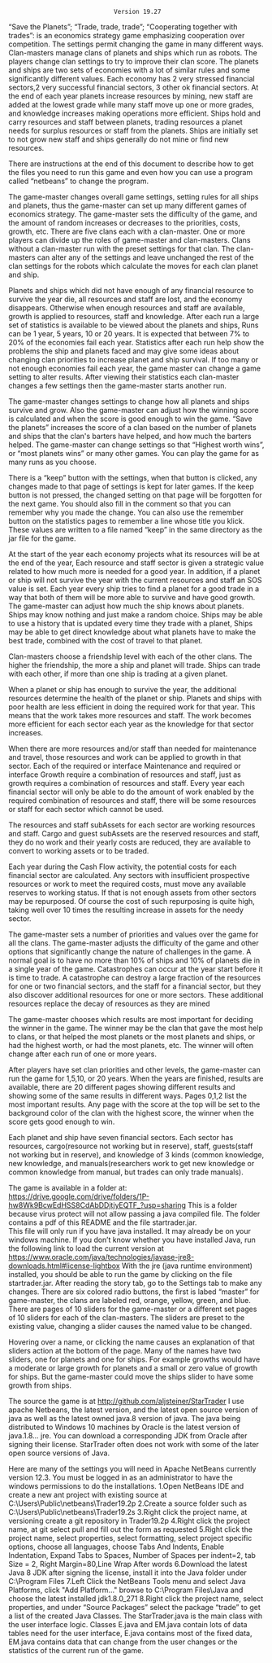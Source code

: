                                  Version 19.27

“Save the Planets”; “Trade, trade, trade”;  “Cooperating together with trades”: is an economics strategy game emphasizing cooperation over competition.  The settings permit changing the game in many different ways.  Clan-masters manage clans of planets and ships which run as robots.  The players change clan settings to try to improve their clan score.  The planets and ships are two sets of economies with a lot of similar rules and some significantly different values. Each economy has 2 very stressed financial sectors,2 very successful financial sectors, 3 other ok financial sectors.   At the end of each year planets increase resources by mining, new staff are added at the lowest grade while many staff move up one or more grades, and knowledge increases making operations more efficient. Ships hold and carry resources and staff between planets, trading resources a planet needs for surplus resources or staff from the planets.  Ships are initially set to not grow new staff and ships generally do not mine or find new resources. 

There are instructions at the end of this document to describe how to get the files you need to run this game and even how you can use a program called “netbeans” to change the program.

The game-master changes overall game settings, setting  rules for all ships and planets, thus the game-master can set up many different games of economics strategy.   The game-master sets the difficulty of the game, and the amount of random increases or decreases to the priorities,  costs, growth, etc. There are five clans each with a clan-master.  One or more players can divide up the roles of game-master and clan-masters.  Clans without a clan-master run with the preset settings for that clan.  The clan-masters can alter any of the settings and leave unchanged the rest of the clan settings for the robots which calculate the moves for each clan planet and ship.  

Planets and ships which did not have enough of any financial resource to survive the year die, all resources and staff are lost, and the economy disappears.  Otherwise when enough resources and staff are available, growth is applied to resources, staff and knowledge.  After each run a large set of statistics is available to be viewed about the planets and ships,  Runs can be 1 year, 5 years, 10 or 20 years.  It is expected that between 7% to 20% of the economies fail each year.  Statistics after each run help show the problems the ship and planets faced and may give some ideas about changing clan priorities to increase planet and ship survival. If too many or not enough economies fail each year, the game master can change a game setting to alter results. After viewing their statistics each clan-master changes a few settings then the game-master starts another run.  

The game-master changes settings to change how all planets and ships survive and grow.  Also the game-master can adjust how the winning score is calculated and when the score is good enough to win the game.  “Save the planets”  increases the score of a clan based on the number of planets and ships that the clan's barters have helped, and how much the barters helped.  The game-master can change settings so that  “Highest worth wins”, or “most planets wins” or many other games.  You can play the game for as many runs as you choose. 

There is a “keep” button with the settings, when that button is clicked, any changes made to that page of settings is kept for later games.  If the keep button is not pressed, the changed setting on that page will be forgotten for the next game.  You should also fill in the comment so that you can remember why you made the change.  You can also use the remember button on the statistics pages to remember a line whose title you klick.  These values are written to a file named “keep” in the same directory as the jar file for the game.

At the start of the year each economy projects what its resources will be at the end of the year,  Each resource and staff sector is given a strategic value  related to how much more is needed for a good year.  In addition, if a planet or ship will not survive the year with the current resources and staff an SOS value is set.  Each year every ship tries to find a planet for a good trade in a way that both of them will be more able to survive and have good growth.  The game-master can adjust how much the ship knows about planets. Ships may know nothing and just make a random choice.  Ships may be able to use a history that is updated every time they trade with a planet,  Ships may be able to get direct knowledge about what planets have to make the best trade, combined with the cost of travel to that planet.

Clan-masters choose a friendship level with each of the other clans.  The higher the friendship, the more a ship and planet will trade.  Ships can trade with each other, if more than one ship is trading at a given planet.  

When a planet or ship has enough to survive the year,  the additional resources determine the health of the planet or ship.  Planets and ships with poor health are less efficient in doing the required work for that year.  This means that the work takes more resources and staff.  The work becomes more efficient for each sector each year as the knowledge for that sector increases.  

When there are more resources and/or staff than needed for maintenance and travel, those resources and work can be applied to growth in that sector.  Each of the required  or interface Maintenance and required or interface Growth require a combination of resources and staff, just as growth requires a combination of resources and staff.  Every year each financial sector will only be able to do the amount of work enabled by the required combination of resources and staff, there will be some resources or staff for each sector which cannot be used.

The resources and staff subAssets for each sector are working resources and staff.   Cargo and guest subAssets are the reserved resources and staff, they do no work and their yearly costs are reduced, they are available to convert to working assets or to be traded.

Each year during the Cash Flow activity, the potential costs for each financial sector are calculated.  Any sectors with insufficient prospective resources or work to meet the required costs, must move any available reserves to working status.  If that is not enough assets from other sectors may be repurposed.  Of course the cost of such repurposing is quite high, taking well over 10 times the resulting increase in assets for the needy sector.

The game-master sets a number of priorities and values over the game for all the clans.  The game-master adjusts the difficulty of the game and other options that significantly change the nature of challenges in the game.  A normal goal is to have no more than 10% of ships and 10% of planets die in a single year of the game.  Catastrophes can occur at the year start before it is time to trade.  A catastrophe can destroy a large fraction of the resources for one or two financial sectors, and the staff for a financial sector, but they also discover additional resources for one or more sectors.  These additional resources replace the decay of resources as they are mined

The game-master chooses which results are most important for deciding the winner in the game.  The winner may be the clan that gave the most help to clans, or that helped the most planets or the most planets and ships, or had the highest worth, or had the most planets, etc.  The winner will often change after each run of one or more years.  

After players have set clan priorities and other levels, the game-master can run the game for 1,5,10, or 20 years.  When the years are finished, results are available, there are 20 different pages showing different results and showing some of the same results in different ways.  Pages 0,1,2 list the most important results.  Any page with the score at the top will be set to the background color of the clan with the highest score, the winner when the score gets good enough to win.

Each planet and ship have seven financial sectors.  Each sector has resources, cargo(resource not working but in reserve), staff, guests(staff not working but in reserve), and knowledge of 3 kinds (common knowledge, new knowledge, and manuals(researchers work to get new knowledge or common knowledge from manual, but trades can only trade manuals).

The game is available in a folder at: https://drive.google.com/drive/folders/1P-hw8Wk9BcwEdHSS8CdAbDDjtjyEQTF_?usp=sharing
This is a folder because virus protect will not allow passing a java compiled file.
The folder contains a pdf of this README and the file startrader.jar.  
This file will only run if you have java installed.  It may already be on your windows machine.  If you don’t know whether you have installed Java, run the following link to load  the current version  at https://www.oracle.com/java/technologies/javase-jre8-downloads.html#license-lightbox
With the jre (java runtime environment) installed, you should be able to run the game by clicking on the file startrader.jar.  After reading the story tab, go to the Settings tab to make any changes.  There are six colored radio buttons, the first is labed “master” for game-master, the clans are labeled red, orange, yellow, green, and blue.  There are pages of 10 sliders for the game-master or a different set pages of 10 sliders for each of the clan-masters.  The sliders are preset to the existing value, changing a slider causes the named value to be changed.

Hovering over a name, or clicking the name causes an explanation of that sliders action at the bottom of the page.  Many of the names have two sliders, one for planets and one for ships.  For example growths would have a moderate or large growth for planets and a small or zero value of growth for ships.  But the game-master could move the ships slider to have some growth from ships.

The source the game is at http://github.com/aljsteiner/StarTrader 
I use apache Netbeans, the latest version, and the latest open source version of java as well as the latest owned java.8 version of java.  The java being distributed to Windows 10 machines by Oracle is the latest version of java.1.8... jre.  You can download a corresponding JDK from Oracle after signing their license.  StarTrader often does not work with some of the later open source versions of Java.

Here are many of the settings you will need  in Apache NetBeans currently version 12.3.  You must be logged in as an administrator to have the windows permissions to do the installations.
1.Open NetBeans IDE and create a new ant project with existing source at C:\Users\Public\netbeans\Trader19.2p
2.Create a source folder such as C:\Users\Public\netbeans\Trader19.2s
3.Right click the project name, at versioning create a git repository in Trader19.2p
4.Right click the project name, at git select pull and fill out the form as requested
5.Right click the project name, select properties, select formatting, select project specific options, choose all languages, choose Tabs And Indents, Enable Indentation, Expand Tabs to Spaces, Number of Spaces per indent=2, tab Size = 2, Right Margin=80,Line Wrap After words
6.Download the latest Java 8 JDK after signing the license, install it into the Java folder under C:\Program Files
7.Left Click the NetBeans Tools menu and select Java Platforms, click "Add Platform..." browse to C:\Program Files\Java and choose the latest installed jdk1.8.0_271 
8.Right click the project name, select properties, and under “Source Packages” select the package “trade” to get a list of the created Java Classes.  The StarTrader.java is the main class with the user interface logic.  Classes E.java and EM.java contain lots of data tables need for the user interface, E.java contains most of the fixed data, EM.java contains data that can change from the user changes or the statistics of the current run of the game.


